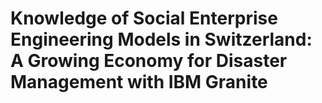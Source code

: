 # Knowledge of Social Enterprise Engineering Models in Switzerland: A Growing Economy for Disaster Management with IBM Granite
